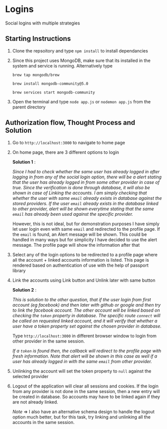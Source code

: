 # Logins
Social logins with multiple strategies

## Starting Instructions

1. Clone the repsoitory and type `npm install` to install dependancies

2. Since this project uses MongoDB, make sure that its installed in the system and service is running. Alternatively type
   
   ```shell
   brew tap mongodb/brew

   brew install mongodb-community@5.0

   brew services start mongodb-community
   ```

3. Open the terminal and type `node app.js` or `nodemon app.js` from the parent directory


## Authorization flow, Thought Process and Solution

1. Go to `http://localhost:3000` to navigate to home page
   
2. On home page, there are 3 different options to login

    **Solution 1** : 
    
    *Since I had to check whether the same user has already logged in after logging in from any of the social login option, there will be a alert stating that the user has already logged in from some other provider in case of true. Since the verification is done through database, it will also be shown in case of Linking the accounts. I am simply checking that whether the user with same `email` already exists in database against the stored providers. If the user `email` already exists in the database linked to other provider, alert will be shown everytime stating that the same `email` has already been used against the specific provider.*

    However, this is not ideal, but for demonstration purposes I have simply let user login even with same `email` and redirected to the profile page. If the `email` is found, an Alert message will be shown. This could be handled in many ways but for simplicity I have decided to use the alert message. The profile page will show the information after that

3. Select any of the login options to be redirected to a profile page where all the account + linked accounts information is listed. This page is rendered based on authentication of use
   with the help of passport library
   
4. Link the accounts using Link button and Unlink later with same button
   
   **Solution 2** :

   *This is solution to the other question, that if the user login from first account (eg facebook) and then later with github or google and then try to link the facebook account. The other account will be linked based on checking the `token` property in database. The specific route `connect` will be called on requested linked account, and it will verify that whether a user have a token property set against the chosen provider in database.* 
   
   Type `http://localhost:3000` in different browser window to login from other provider in the same session.

   *If a `token` is found then, the callback will redirect to the profile page with fresh information. Note that alert will be shown in this case as well if a user has already logged in with the same `email` from other provider.* 

5. Unlinking the account will set the token property to `null` against the selected provider
   
6. Logout of the application will clear all sessions and cookies. If the login from any provider is not done in the same session, then a new entry will be created in database. So accounts may 
   have to be linked again if they are not already linked.

   *Note* => I also have an alternative schema design to handle the logout option much better, but for this task, try linking and unlinking all the accounts in the same session.


